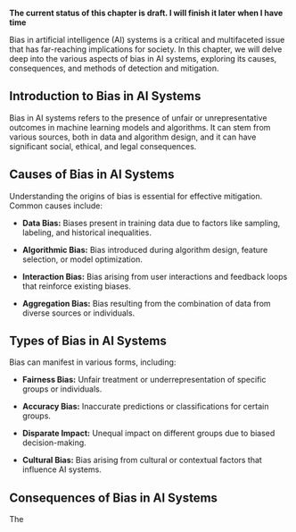 **The current status of this chapter is draft. I will finish it later when I have time**

Bias in artificial intelligence (AI) systems is a critical and multifaceted issue that has far-reaching implications for society. In this chapter, we will delve deep into the various aspects of bias in AI systems, exploring its causes, consequences, and methods of detection and mitigation.

**Introduction to Bias in AI Systems**
--------------------------------------

Bias in AI systems refers to the presence of unfair or unrepresentative outcomes in machine learning models and algorithms. It can stem from various sources, both in data and algorithm design, and it can have significant social, ethical, and legal consequences.

**Causes of Bias in AI Systems**
--------------------------------

Understanding the origins of bias is essential for effective mitigation. Common causes include:

* **Data Bias:** Biases present in training data due to factors like sampling, labeling, and historical inequalities.

* **Algorithmic Bias:** Bias introduced during algorithm design, feature selection, or model optimization.

* **Interaction Bias:** Bias arising from user interactions and feedback loops that reinforce existing biases.

* **Aggregation Bias:** Bias resulting from the combination of data from diverse sources or individuals.

**Types of Bias in AI Systems**
-------------------------------

Bias can manifest in various forms, including:

* **Fairness Bias:** Unfair treatment or underrepresentation of specific groups or individuals.

* **Accuracy Bias:** Inaccurate predictions or classifications for certain groups.

* **Disparate Impact:** Unequal impact on different groups due to biased decision-making.

* **Cultural Bias:** Bias arising from cultural or contextual factors that influence AI systems.

**Consequences of Bias in AI Systems**
--------------------------------------

The
